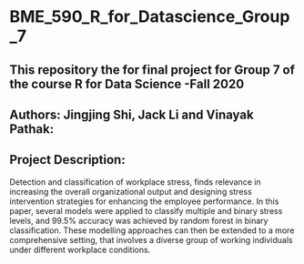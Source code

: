 # BME_590_R_for_Datascience_Group_7
## This repository the for final project for Group 7 of the course R for Data Science -Fall 2020
## Authors: Jingjing Shi, Jack Li and Vinayak Pathak:
## Project Description:
Detection  and  classification of workplace stress, finds relevance in increasing the overall organizational output and designing stress intervention strategies for enhancing the employee performance. In this paper, several models were applied to classify multiple and binary stress levels, and 99.5% accuracy was achieved by random forest in binary classification. These modelling approaches can then be extended to a more comprehensive setting, that involves a diverse group of working individuals under different workplace conditions.




